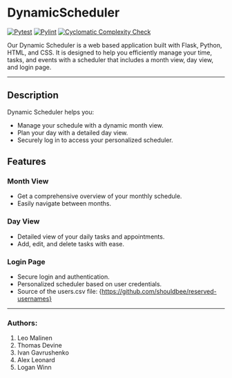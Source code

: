
# DynamicScheduler
[![Pytest](https://github.com/ChicoState/DynamicScheduler/actions/workflows/pytest.yml/badge.svg?branch=main&event=push)](https://github.com/ChicoState/DynamicScheduler/actions/workflows/pytest.yml)
[![Pylint](https://github.com/ChicoState/DynamicScheduler/actions/workflows/pylint.yml/badge.svg?event=push)](https://github.com/ChicoState/DynamicScheduler/actions/workflows/pylint.yml)
[![Cyclomatic Complexity Check](https://github.com/ChicoState/DynamicScheduler/actions/workflows/cyclomatic-complexity.yml/badge.svg?event=push)](https://github.com/ChicoState/DynamicScheduler/actions/workflows/cyclomatic-complexity.yml)

Our Dynamic Scheduler is a web based application built with Flask, Python, HTML, and CSS. It is designed to help you efficiently manage your time, tasks, and events with a scheduler that includes a month view, day view, and login page.

---

## Description

Dynamic Scheduler helps you:

- Manage your schedule with a dynamic month view.
- Plan your day with a detailed day view.
- Securely log in to access your personalized scheduler.

## Features

### Month View

- Get a comprehensive overview of your monthly schedule.
- Easily navigate between months.

### Day View

- Detailed view of your daily tasks and appointments.
- Add, edit, and delete tasks with ease.

### Login Page

- Secure login and authentication.
- Personalized scheduler based on user credentials.
- Source of the users.csv file: {https://github.com/shouldbee/reserved-usernames}

---

### Authors: 

1. Leo Malinen
2. Thomas Devine
3. Ivan Gavrushenko
4. Alex Leonard
5. Logan Winn
